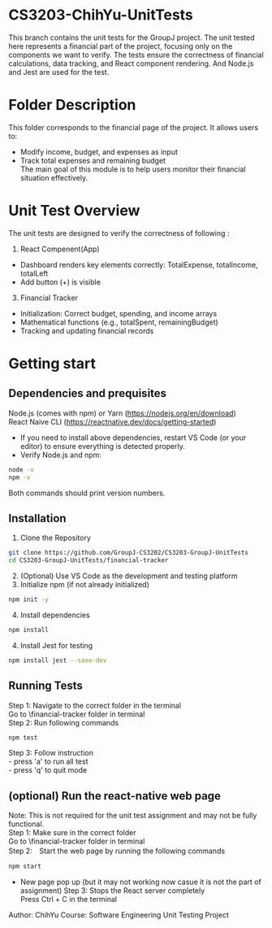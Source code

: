 # CS3203-ChihYu-UnitTests
This branch contains the unit tests for the GroupJ project. The unit tested here represents a financial part of the project, focusing only on the components we want to verify. The tests ensure the correctness of financial calculations, data tracking, and React component rendering. And Node.js and Jest are used for the test. 

# Folder Description
This folder corresponds to the financial page of the project. It allows users to:  
- Modify income, budget, and expenses as input
- Track total expenses and remaining budget  
The main goal of this module is to help users monitor their financial situation effectively.

# Unit Test Overview
The unit tests are designed to verify the correctness of following :  
1. React Compenent(App)
- Dashboard renders key elements correctly: TotalExpense, totalIncome, totalLeft
- Add button (+) is visible
3. Financial Tracker  
- Initialization: Correct budget, spending, and income arrays
- Mathematical functions (e.g., totalSpent, remainingBudget)
- Tracking and updating financial records

# Getting start
## Dependencies and prequisites
Node.js (comes with npm) or Yarn (https://nodejs.org/en/download)  
React Naive CLI (https://reactnative.dev/docs/getting-started)   
- If you need to install above dependencies, restart VS Code (or your editor) to ensure everything is detected properly.
- Verify Node.js and npm:
```bash
node -v
npm -v
```
Both commands should print version numbers.

## Installation
1. Clone the Repository  
```bash 
git clone https://github.com/GroupJ-CS3202/CS3203-GroupJ-UnitTests
cd CS3203-GroupJ-UnitTests/financial-tracker
```

2. (Optional) Use VS Code as the development and testing platform
3. Initialize npm (if not already initialized)
```bash
npm init -y
```
4. Install dependencies
```bash
npm install
```
4. Install Jest for testing
```bash
npm install jest --save-dev
```


## Running Tests
Step 1: Navigate to the correct folder in the terminal  
         Go to \financial-tracker folder in terminal  
Step 2: Run following commands  
```bash
npm test
```
Step 3: Follow instruction  
         - press 'a' to run all test  
         - press 'q' to quit mode    

## (optional) Run the react-native web page
Note: This is not required for the unit test assignment and may not be fully functional.  
Step 1:  Make sure in the correct folder   
         Go to \financial-tracker folder in terminal  
Step 2:　Start the web page by running the following commands
```bash
npm start
```
- New page pop up (but it may not working now casue it is not the part of assignment)
Step 3: Stops the React server completely  
        Press Ctrl + C in the terminal  



Author: ChihYu
Course: Software Engineering Unit Testing Project


